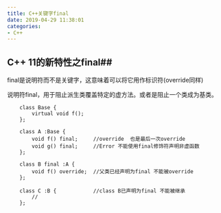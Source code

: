 ```yaml
---
title: C++关键字final
date: 2019-04-29 11:38:01
categories: 
- C++
---
```

## C++ 11的新特性之final##

final是说明符而不是关键字，这意味着可以将它用作标识符(override同样)

说明符final，用于阻止派生类覆盖特定的虚方法。或者是阻止一个类成为基类。

		class Base {
			virtual void f();
		};
		
		class A :Base {
			void f() final;		//override  也是最后一次override
			void g() final;		//Error 不能使用final修饰符声明非虚函数
		};
		
		class B final :A {
			void f() override;	//父类已经声明为final 不能被override
		};
		
		class C :B {			//class B已声明为final 不能被继承
			//
		};